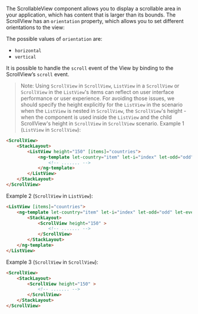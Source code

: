 The ScrollableView component allows you to display a scrollable area in your application, which has content that is larger than its bounds.
The ScrollView has an `orientation` property, which allows you to set different orientations to the view:

The possible values of `orientation` are:
 - `horizontal`
 - `vertical`
 
It is possible to handle the `scroll` event of the View by binding to the ScrollView’s `scroll` event.

> Note: Using `ScrollView` in `ScrollView`, `ListView` in a `ScrollView` or `ScrollView` in the `ListView`'s items can reflect on user interface performance or user experience. For avoiding those issues, we should specify the height explicitly for the `ListView` in the scenario when the `ListView` is nested in `ScrollView`, the `ScrollView`'s height - when the component is used inside the `ListView` and the child ScrollView's height in `ScrollView` in `ScrollView` scenario. 
Example 1 (`ListView` in `ScrollView`): 
```HTML
<ScrollView>
    <StackLayout>
        <ListView height="150" [items]="countries">
            <ng-template let-country="item" let-i="index" let-odd="odd" let-even="even">
                <!-- ....... -->
            </ng-template>
        </ListView>
    </StackLayout>
</ScrollView>
```
Example 2 (`ScrollView` in `ListView`): 
```HTML
<ListView [items]="countries">
    <ng-template let-country="item" let-i="index" let-odd="odd" let-even="even">
        <StackLayout>
            <ScrollView height="150" >
                <!-- ....... -->
            </ScrollView>
        </StackLayout>
    </ng-template>
</ListView>
```
Example 3 (`ScrollView` in `ScrollView`): 
```HTML
<ScrollView>
    <StackLayout>
        <ScrollView height="150" >
            <!-- ....... -->
        </ScrollView>
    </StackLayout>
</ScrollView>
```
